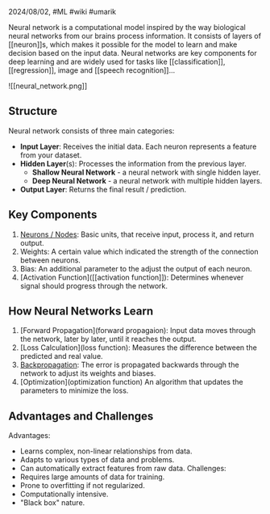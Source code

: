 2024/08/02, #ML #wiki #umarik 

Neural network is a computational model inspired by the way biological neural networks from our brains process information. It consists of layers of [[neuron]]s, which makes it possible for the model to learn and make decision based on the input data. Neural networks are key components for deep learning and are widely used for tasks like [[classification]], [[regression]], image and [[speech recognition]]...

![[neural_network.png]]
## Structure
Neural network consists of three main categories: 
- **Input Layer**: Receives the initial data. Each neuron represents a feature from your dataset.
- **Hidden Layer**(s): Processes the information from the previous layer.
	- **Shallow Neural Network** - a neural network with single hidden layer.
	- **Deep Neural Network** - a neural network with multiple hidden layers.
- **Output Layer**: Returns the final result / prediction.
## Key Components
1. [Neurons / Nodes](neuron): Basic units, that receive input, process it, and return output.
2. Weights: A certain value which indicated the strength of the connection between neurons.
3. Bias: An additional parameter to the adjust the output of each neuron.
4. [Activation Function]([[activation function]]): Determines whenever signal should progress through the network.
## How Neural Networks Learn
1. [Forward Propagation](forward propagaion): Input data moves through the network, later by later, until it reaches the output.
2. [Loss Calculation](loss function): Measures the difference between the predicted and real value.
3. [Backpropagation](backpropagation): The error is propagated backwards through the network to adjust its weights and biases.
4. [Optimization](optimization function) An algorithm that updates the parameters to minimize the loss.
## Advantages and Challenges
Advantages:
- Learns complex, non-linear relationships from data.
- Adapts to various types of data and problems.
- Can automatically extract features from raw data.
Challenges:
- Requires large amounts of data for training.
- Prone to overfitting if not regularized.
- Computationally intensive.
- "Black box" nature.